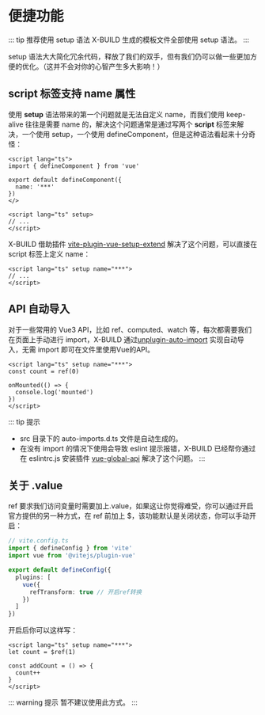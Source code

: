 # 便捷功能

::: tip 推荐使用 setup 语法
X-BUILD 生成的模板文件全部使用 setup 语法。
:::

setup 语法大大简化冗余代码，释放了我们的双手，但有我们仍可以做一些更加方便的优化。（这并不会对你的心智产生多大影响！）

## script 标签支持 name 属性

使用 **setup** 语法带来的第一个问题就是无法自定义 name，而我们使用 keep-alive 往往是需要 name 的，解决这个问题通常是通过写两个 **script** 标签来解决，一个使用 setup，一个使用 defineComponent，但是这种语法看起来十分奇怪：

```vue
<script lang="ts">
import { defineComponent } from 'vue'

export default defineComponent({
  name: '***'
})
</>

<script lang="ts" setup>
// ...
</script>
```

X-BUILD 借助插件 [vite-plugin-vue-setup-extend](https://github.com/vbenjs/vite-plugin-vue-setup-extend) 解决了这个问题，可以直接在 script 标签上定义 name：

```vue
<script lang="ts" setup name="***">
// ...
</script>
```

## API 自动导入

对于一些常用的 Vue3 API，比如 ref、computed、watch 等，每次都需要我们在页面上手动进行 import，X-BUILD 通过[unplugin-auto-import](https://github.com/antfu/unplugin-auto-import) 实现自动导入，无需 import 即可在文件里使用Vue的API。

```vue
<script lang="ts" setup name="***">
const count = ref(0)

onMounted(() => {
  console.log('mounted')
})
</script>
```

::: tip 提示
- src 目录下的 auto-imports.d.ts 文件是自动生成的。
- 在没有 import 的情况下使用会导致 eslint 提示报错，X-BUILD 已经帮你通过在 eslintrc.js 安装插件 [vue-global-api](https://github.com/antfu/vue-global-api) 解决了这个问题。
:::

## 关于 .value

ref 要求我们访问变量时需要加上.value，如果这让你觉得难受，你可以通过开启官方提供的另一种方式，在 ref 前加上 $，该功能默认是关闭状态，你可以手动开启：

```ts
// vite.config.ts
import { defineConfig } from 'vite'
import vue from '@vitejs/plugin-vue'

export default defineConfig({
  plugins: [
    vue({
      refTransform: true // 开启ref转换
    })
  ]
})
```

开启后你可以这样写：

```vue
<script lang="ts" setup name="***">
let count = $ref(1)

const addCount = () => {
  count++
}
</script>
```

::: warning 提示
暂不建议使用此方式。
:::